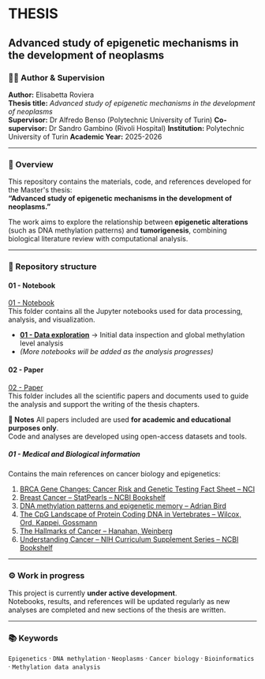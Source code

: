 # THESIS  
## Advanced study of epigenetic mechanisms in the development of neoplasms  

### 👩‍🎓 Author & Supervision
**Author:** Elisabetta Roviera  
**Thesis title:** *Advanced study of epigenetic mechanisms in the development of neoplasms*  
**Supervisor:** Dr Alfredo Benso (Polytechnic University of Turin)
**Co-supervisor:** Dr Sandro Gambino (Rivoli Hospital)
**Institution:** Polytechnic University of Turin 
**Academic Year:** 2025-2026

---

### 🧬 Overview
This repository contains the materials, code, and references developed for the Master's thesis:  
**“Advanced study of epigenetic mechanisms in the development of neoplasms.”**

The work aims to explore the relationship between **epigenetic alterations** (such as DNA methylation patterns) and **tumorigenesis**, combining biological literature review with computational analysis.

---

### 📂 Repository structure

#### **01 - Notebook**
[01 - Notebook](./01%20-%20Notebook)  
This folder contains all the Jupyter notebooks used for data processing, analysis, and visualization.  

- **[01 - Data exploration](./01%20-%20Notebook/01-data-exploration.ipynb)** → Initial data inspection and global methylation level analysis  
- *(More notebooks will be added as the analysis progresses)*

#### **02 - Paper**
[02 - Paper](./02%20-%20Paper)  
This folder includes all the scientific papers and documents used to guide the analysis and support the writing of the thesis chapters.

**🧾 Notes**
All papers included are used **for academic and educational purposes only**.  
Code and analyses are developed using open-access datasets and tools.

##### **01 - Medical and Biological information**
Contains the main references on cancer biology and epigenetics:

1. [BRCA Gene Changes: Cancer Risk and Genetic Testing Fact Sheet – NCI](./02%20-%20Paper/01%20-%20Medical%20and%20Biological%20information/BRCA%20Gene%20Changes_%20Cancer%20Risk%20and%20Genetic%20Testing%20Fact%20Sheet%20-%20NCI.pdf)
2. [Breast Cancer – StatPearls – NCBI Bookshelf](./02%20-%20Paper/01%20-%20Medical%20and%20Biological%20information/Breast%20Cancer%20-%20StatPearls%20-%20NCBI%20Bookshelf.pdf)
3. [DNA methylation patterns and epigenetic memory – Adrian Bird](./02%20-%20Paper/01%20-%20Medical%20and%20Biological%20information/DNA%20methylation%20patterns%20and%20epigenetic%20memory%20-%20Adrian%20Bird.pdf)
4. [The CpG Landscape of Protein Coding DNA in Vertebrates – Wilcox, Ord, Kappei, Gossmann](./02%20-%20Paper/01%20-%20Medical%20and%20Biological%20information/The%20CpG%20Landscape%20of%20Protein%20Coding%20DNA%20in%20Vertebrates%20-%20Wilcox,%20Ord,%20Kappei,%20Gossmann.pdf)
5. [The Hallmarks of Cancer – Hanahan, Weinberg](./02%20-%20Paper/01%20-%20Medical%20and%20Biological%20information/The%20Hallmarks%20of%20Cancer%20-%20Hanahan,%20Weinberg.pdf)
6. [Understanding Cancer – NIH Curriculum Supplement Series – NCBI Bookshelf](./02%20-%20Paper/01%20-%20Medical%20and%20Biological%20information/Understanding%20Cancer%20-%20NIH%20Curriculum%20Supplement%20Series%20-%20NCBI%20Bookshelf.pdf)

---

### ⚙️ Work in progress
This project is currently **under active development**.  
Notebooks, results, and references will be updated regularly as new analyses are completed and new sections of the thesis are written.

---

### 📚 Keywords
`Epigenetics` · `DNA methylation` · `Neoplasms` · `Cancer biology` · `Bioinformatics` · `Methylation data analysis`



